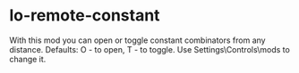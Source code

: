 # lo-remote-constant
With this mod you can open or toggle constant combinators from any distance. Defaults: O - to open, T - to toggle. Use Settings\Controls\mods to change it.
